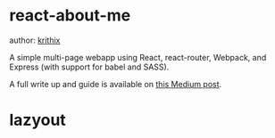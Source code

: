 # react-about-me
author: [krithix](https://twitter.com/krithix)

A simple multi-page webapp using React, react-router, Webpack, and Express (with support for babel and SASS).

A full write up and guide is available on [this Medium post](https://medium.com/@krithix/multi-page-website-with-react-in-2017-f6f2af326526).
# lazyout
